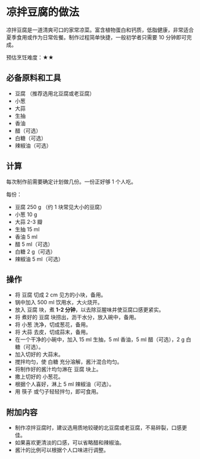 # 凉拌豆腐的做法

凉拌豆腐是一道清爽可口的家常凉菜。富含植物蛋白和钙质，低脂健康，非常适合夏季食用或作为日常佐餐。制作过程简单快捷，一般初学者只需要 10 分钟即可完成。

预估烹饪难度：★★

## 必备原料和工具

- 豆腐 （推荐选用北豆腐或老豆腐）
- 小葱
- 大蒜
- 生抽
- 香油
- 醋（可选）
- 白糖（可选）
- 辣椒油（可选）

## 计算

每次制作前需要确定计划做几份。一份正好够 1 个人吃。

每份：

- 豆腐 250 g （约 1 块常见大小的豆腐）
- 小葱 10 g
- 大蒜 2-3 瓣
- 生抽 15 ml
- 香油 5 ml
- 醋 5 ml（可选）
- 白糖 2 g（可选）
- 辣椒油 5 ml（可选）

## 操作

- 将 豆腐 切成 2 cm 见方的小块，备用。
- 锅中加入 500 ml 饮用水，大火烧开。
- 放入 豆腐 块，煮 **1-2 分钟**，以去除豆腥味并使豆腐口感更紧实。
- 将 煮好的 豆腐 块捞出，沥干水分，放入碗中，备用。
- 将 小葱 洗净，切成葱花，备用。
- 将 大蒜 去皮，切成蒜末，备用。
- 在一个干净的小碗中，加入 15 ml 生抽，5 ml 香油，5 ml 醋（可选），2 g 白糖（可选）。
- 加入切好的 大蒜末。
- 搅拌均匀，使 白糖 充分溶解，酱汁混合均匀。
- 将制作好的酱汁均匀淋在 豆腐 块上。
- 撒上切好的 小葱花。
- 根据个人喜好，淋上 5 ml 辣椒油（可选）。
- 用 筷子 或勺子轻轻拌匀，即可食用。

## 附加内容

- 制作凉拌豆腐时，建议选用质地较硬的北豆腐或老豆腐，不易碎裂，口感更佳。
- 如果喜欢更清淡的口感，可以省略醋和辣椒油。
- 酱汁的比例可以根据个人口味进行调整。